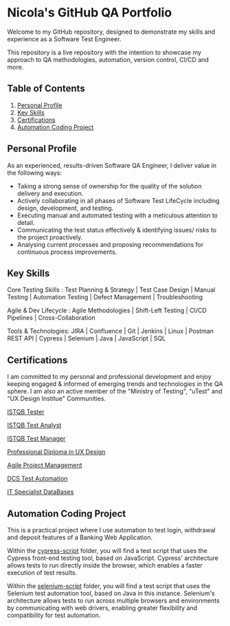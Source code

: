 # Nicola's GitHub QA Portfolio

Welcome to my GitHub repository, designed to demonstrate my skills and experience as a Software Test Engineer. 

This repository is a live repository with the intention to showcase my approach to QA methodologies, automation, version control, CI/CD and more.

## Table of Contents

1. [Personal Profile](#profile)
2. [Key Skills](#skills)
3. [Certifications](#certifications)
4. [Automation Coding Project](#automation-coding-project)
   


## Personal Profile

As an experienced, results-driven Software QA Engineer, I deliver value in the following ways: 

- Taking a strong sense of ownership for the quality of the solution delivery and execution.
- Actively collaborating in all phases of Software Test LifeCycle including design, development, and testing.
- Executing manual and automated testing with a meticulous attention to detail.
- Communicating the test status effectively & identifying issues/ risks to the project proactively.
- Analysing current processes and proposing recommendations for continuous process improvements.


## Key Skills

Core Testing Skills : Test Planning & Strategy | Test Case Design | Manual Testing | Automation Testing | Defect Management | Troubleshooting

Agile & Dev Lifecycle : Agile Methodologies | Shift-Left Testing | CI/CD Pipelines | Cross-Collaboration

Tools & Technologies:  JIRA | Confluence | Git | Jenkins | Linux | Postman REST API | Cypress | Selenium | Java | JavaScript | SQL 


## Certifications

I am committed to my personal and professional development and enjoy keeping engaged & informed of emerging trends and technologies in the QA sphere. 
I am also an active member of the "Ministry of Testing", "uTest" and "UX Design Institue" Communities. 

[ISTQB Tester](./ISTQB_Certifications/Tester)

[ISTQB Test Analyst](https://github.com/nicola-deb/qa-testing-portfolio/tree/main/Certifications/ISTQB_Certifications/Test_Analyst)

[ISTQB Test Manager](./ISTQB_Certifications/Test_Manager)

[Professional Diploma in UX Design](./UX_Design_Institute/UX_Design)

[Agile Project Management](./Agile_Project_Management/AgilePMFoundation2024)

[DCS Test Automation](./DCS_Test_Automation_Course/Automation)

[IT Specialist DataBases](https://www.credly.com/earner/earned/badge/4b27d3ed-1459-4238-91d6-683f0493f2ac)


## Automation Coding Project

This is a practical project where I use automation to test login, withdrawal and deposit features of a Banking Web Application.
 
Within the [cypress-script](https://github.com/nicola-deb/qa-testing-portfolio/tree/main/test-automation/cypress-script) folder, you will find a test script that uses the Cypress front-end testing tool, based on JavaScript. Cypress' architecture allows tests to run directly inside the browser, which enables a faster execution of test results.

Within the [selenium-script](https://github.com/nicola-deb/qa-testing-portfolio/tree/main/test-automation/selenium-script) folder, you will find a test script that uses the Selenium test automation tool, based on Java in this instance. 
Selenium's architecture allows tests to run across multiple browsers and environments by communicating with web drivers, enabling greater flexibility and compatibility for test automation.

